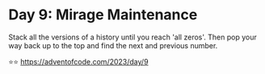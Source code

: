 # Day 9: Mirage Maintenance

Stack all the versions of a history until you reach 'all zeros'. Then pop your
way back up to the top and find the next and previous number.

⭐️⭐️ https://adventofcode.com/2023/day/9
